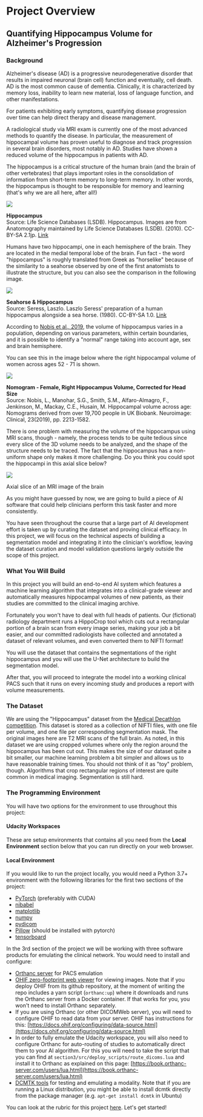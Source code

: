
# Project Overview

## Quantifying Hippocampus Volume for Alzheimer's Progression

### Background

Alzheimer's disease (AD) is a progressive neurodegenerative disorder that results in impaired neuronal (brain cell) function and eventually, cell death. AD is the most common cause of dementia. Clinically, it is characterized by memory loss, inability to learn new material, loss of language function, and other manifestations.

For patients exhibiting early symptoms, quantifying disease progression over time can help direct therapy and disease management.

A radiological study via MRI exam is currently one of the most advanced methods to quantify the disease. In particular, the measurement of hippocampal volume has proven useful to diagnose and track progression in several brain disorders, most notably in AD. Studies have shown a reduced volume of the hippocampus in patients with AD.

The hippocampus is a critical structure of the human brain (and the brain of other vertebrates) that plays important roles in the consolidation of information from short-term memory to long-term memory. In other words, the hippocampus is thought to be responsible for memory and learning (that's why we are all here, after all!)

![](https://video.udacity-data.com/topher/2020/March/5e813bf9_hippocampus-small/hippocampus-small.gif)

**Hippocampus**  
Source: Life Science Databases (LSDB). Hippocampus. Images are from Anatomography maintained by Life Science Databases (LSDB). (2010). CC-BY-SA 2.1jp.  [Link](https://commons.wikimedia.org/wiki/File:Hippocampus_small.gif)


Humans have two hippocampi, one in each hemisphere of the brain. They are located in the medial temporal lobe of the brain. Fun fact - the word "hippocampus" is roughly translated from Greek as "horselike" because of the similarity to a seahorse observed by one of the first anatomists to illustrate the structure, but you can also see the comparison in the following image.

![](https://video.udacity-data.com/topher/2020/March/5e813bf7_hippocampus-and-seahorse-cropped/hippocampus-and-seahorse-cropped.jpg)

**Seahorse & Hippocampus**  
Source: Seress, Laszlo. Laszlo Seress' preparation of a human hippocampus alongside a sea horse. (1980). CC-BY-SA 1.0.  [Link](https://commons.wikimedia.org/wiki/File:Hippocampus_and_seahorse.JPG)

According to  [Nobis et al., 2019](https://www.sciencedirect.com/science/article/pii/S2213158219302542), the volume of hippocampus varies in a population, depending on various parameters, within certain boundaries, and it is possible to identify a "normal" range taking into account age, sex and brain hemisphere.

You can see this in the image below where the right hippocampal volume of women across ages 52 - 71 is shown.

![](https://video.udacity-data.com/topher/2020/March/5e813c01_nomogram-fem-right/nomogram-fem-right.jpg)

**Nomogram - Female, Right Hippocampus Volume, Corrected for Head Size**  
Source: Nobis, L., Manohar, S.G., Smith, S.M., Alfaro-Almagro, F., Jenkinson, M., Mackay, C.E., Husain, M. Hippocampal volume across age: Nomograms derived from over 19,700 people in UK Biobank. Neuroimage: Clinical, 23(2019), pp. 2213-1582.

There is one problem with measuring the volume of the hippocampus using MRI scans, though - namely, the process tends to be quite tedious since every slice of the 3D volume needs to be analyzed, and the shape of the structure needs to be traced. The fact that the hippocampus has a non-uniform shape only makes it more challenging. Do you think you could spot the hippocampi in this axial slice below?

![](https://video.udacity-data.com/topher/2020/April/5e95548d_mri/mri.jpg)

Axial slice of an MRI image of the brain

As you might have guessed by now, we are going to build a piece of AI software that could help clinicians perform this task faster and more consistently.

You have seen throughout the course that a large part of AI development effort is taken up by curating the dataset and proving clinical efficacy. In this project, we will focus on the technical aspects of building a segmentation model and integrating it into the clinician's workflow, leaving the dataset curation and model validation questions largely outside the scope of this project.

### What You Will Build

In this project you will build an end-to-end AI system which features a machine learning algorithm that integrates into a clinical-grade viewer and automatically measures hippocampal volumes of new patients, as their studies are committed to the clinical imaging archive.

Fortunately you won't have to deal with full heads of patients. Our (fictional) radiology department runs a HippoCrop tool which cuts out a rectangular portion of a brain scan from every image series, making your job a bit easier, and our committed radiologists have collected and annotated a dataset of relevant volumes, and even converted them to NIFTI format!

You will use the dataset that contains the segmentations of the right hippocampus and you will use the U-Net architecture to build the segmentation model.

After that, you will proceed to integrate the model into a working clinical PACS such that it runs on every incoming study and produces a report with volume measurements.

### The Dataset

We are using the "Hippocampus" dataset from the  [Medical Decathlon competition](http://medicaldecathlon.com/). This dataset is stored as a collection of NIFTI files, with one file per volume, and one file per corresponding segmentation mask. The original images here are T2 MRI scans of the full brain. As noted, in this dataset we are using cropped volumes where only the region around the hippocampus has been cut out. This makes the size of our dataset quite a bit smaller, our machine learning problem a bit simpler and allows us to have reasonable training times. You should not think of it as "toy" problem, though. Algorithms that crop rectangular regions of interest are quite common in medical imaging. Segmentation is still hard.

### The Programming Environment

You will have two options for the environment to use throughout this project:

#### Udacity Workspaces

These are setup environments that contains all you need from the  **Local Environment**  section below that you can run directly on your web browser.

#### Local Environment

If you would like to run the project locally, you would need a Python 3.7+ environment with the following libraries for the first two sections of the project:

-   [PyTorch](https://pytorch.org/)  (preferably with CUDA)
-   [nibabel](https://nipy.org/nibabel/)
-   [matplotlib](https://matplotlib.org/users/installing.html)
-   [numpy](https://numpy.org/)
-   [pydicom](https://pydicom.github.io/pydicom/stable/tutorials/installation.html)
-   [Pillow](https://pillow.readthedocs.io/en/stable/installation.html)  (should be installed with pytorch)
-   [tensorboard](https://pypi.org/project/tensorboard/)

In the 3rd section of the project we will be working with three software products for emulating the clinical network. You would need to install and configure:

-   [Orthanc server](https://www.orthanc-server.com/download.php)  for PACS emulation
-   [OHIF zero-footprint web viewer](https://docs.ohif.org/development/getting-started.html)  for viewing images. Note that if you deploy OHIF from its github repository, at the moment of writing the repo includes a yarn script (`orthanc:up`) where it downloads and runs the Orthanc server from a Docker container. If that works for you, you won't need to install Orthanc separately.
-   If you are using Orthanc (or other DICOMWeb server), you will need to configure OHIF to read data from your server. OHIF has instructions for this:  [https://docs.ohif.org/configuring/data-source.html](https://docs.ohif.org/configuring/data-source.html)
-   In order to fully emulate the Udacity workspace, you will also need to configure Orthanc for auto-routing of studies to automatically direct them to your AI algorithm. For this you will need to take the script that you can find at  `section3/src/deploy_scripts/route_dicoms.lua`  and install it to Orthanc as explained on this page:  [https://book.orthanc-server.com/users/lua.html](https://book.orthanc-server.com/users/lua.html)
-   [DCMTK tools](https://dcmtk.org/)  for testing and emulating a modality. Note that if you are running a Linux distribution, you might be able to install dcmtk directly from the package manager (e.g.  `apt-get install dcmtk`  in Ubuntu)

You can look at the rubric for this project  [here](https://review.udacity.com/#!/rubrics/3629/view). Let's get started!
